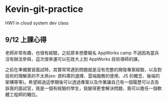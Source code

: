 # Kevin-git-practice
HW1 in cloud system dev class

## 9/12 上課心得
老師非常有趣，也很有經驗，之前原本想要報名 AppWorks camp 不過因為當兵沒有辦法參與，這次很幸運可以在政大上到 AppWorks 技術導師的課。

之前在準備實習面試時，其實常常遇到問題就是沒有完整的開發專案經驗，以及對技術的理解真的不太熟(ex: 資料庫的選擇、雲端服務的使用、JS 的概念、後端的架構等等)。希望經過這學期後可以透過專案以及作業讓自己有一個履歷可以去告訴我的面試官，我是一個有經驗的學生，我變得更會解決問題，我可以擔任一個軟體工程師的職位。



